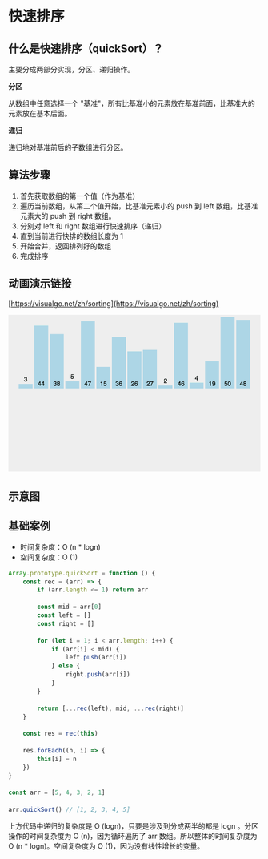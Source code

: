 <script setup>
import Image2 from "./quick-sort/image2.png"
import { loginRead } from '@/utils/login-read'

loginRead('j30018')
</script>

# <AppCode code="70" /> 快速排序

<ClientOnly><AppRead code="j30018" /></ClientOnly>

## 什么是快速排序（quickSort）？

主要分成两部分实现，分区、递归操作。

**分区**

从数组中任意选择一个 "基准"，所有比基准小的元素放在基准前面，比基准大的元素放在基本后面。

**递归**

递归地对基准前后的子数组进行分区。

## 算法步骤

1. 首先获取数组的第一个值（作为基准）
2. 遍历当前数组，从第二个值开始，比基准元素小的 push 到 left 数组，比基准元素大的 push 到 right 数组。
3. 分别对 left 和 right 数组进行快速排序（递归）
4. 直到当前进行快排的数组长度为 1
5. 开始合并，返回排列好的数组
6. 完成排序

## 动画演示链接

[https://visualgo.net/zh/sorting](https://visualgo.net/zh/sorting)

![image](./merge-sort/image1.gif)

## 示意图

<AppImage2 :src="Image2" width="449.5px" height="345.5px"  />

## 基础案例

-   时间复杂度：O (n \* logn)
-   空间复杂度：O (1)

```javascript
Array.prototype.quickSort = function () {
    const rec = (arr) => {
        if (arr.length <= 1) return arr

        const mid = arr[0]
        const left = []
        const right = []

        for (let i = 1; i < arr.length; i++) {
            if (arr[i] < mid) {
                left.push(arr[i])
            } else {
                right.push(arr[i])
            }
        }

        return [...rec(left), mid, ...rec(right)]
    }

    const res = rec(this)

    res.forEach((n, i) => {
        this[i] = n
    })
}

const arr = [5, 4, 3, 2, 1]

arr.quickSort() // [1, 2, 3, 4, 5]
```

上方代码中递归的复杂度是 O (logn)，只要是涉及到分成两半的都是 logn 。分区操作的时间复杂度为 O (n)，因为循环遍历了 arr 数组。所以整体的时间复杂度为 O (n \* logn)。空间复杂度为 O (1)，因为没有线性增长的变量。

<AppComment />